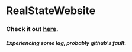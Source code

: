 # RealStateWebsite

<h3>Check it out <a href="https://pedrocmoita.github.io/RealStateWebsite/">here</a>.
<h5>Experiencing some lag, probably github's fault.
